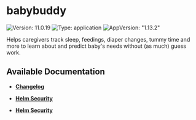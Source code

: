 # babybuddy

![Version: 11.0.19](https://img.shields.io/badge/Version-11.0.19-informational?style=flat-square) ![Type: application](https://img.shields.io/badge/Type-application-informational?style=flat-square) ![AppVersion: "1.13.2"](https://img.shields.io/badge/AppVersion-"1.13.2"-informational?style=flat-square)

Helps caregivers track sleep, feedings, diaper changes, tummy time and more to learn about and predict baby's needs without (as much) guess work.

## Available Documentation

- [**Changelog**](CHANGELOG)

- [**Helm Security**](container-security)

- [**Helm Security**](helm-security)


